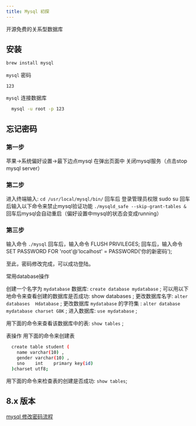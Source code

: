 ```yaml
---
title: Mysql 初探
---
```


开源免费的关系型数据库

## 安装

```bash
brew install mysql
```

`mysql` 密码

`123`

`mysql` 连接数据库

```bash
  mysql -u root -p 123
```

## 忘记密码

### 第一步

苹果->系统偏好设置->最下边点mysql 在弹出页面中 关闭mysql服务（点击stop mysql server）

### 第二步

进入终端输入: `cd /usr/local/mysql/bin/`
回车后 登录管理员权限 sudo su
回车后输入以下命令来禁止mysql验证功能 `./mysqld_safe --skip-grant-tables &`
回车后mysql会自动重启（偏好设置中mysql的状态会变成running）

### 第三步

输入命令 `./mysql`
回车后，输入命令 FLUSH PRIVILEGES;
回车后，输入命令 SET PASSWORD FOR 'root'@'localhost' = PASSWORD('你的新密码');

至此，密码修改完成，可以成功登陆。

常用database操作

创建一个名字为 `mydatabase` 数据库:  `create database mydatabase` ;
可以用以下地命令来查看创建的数据库是否成功: show databases ;
更改数据库名字: `alter databases  Hdatabase` ;
更改数据库 `mydatabase` 的字符集 :  `alter database mydatabase charset GBK` ;
进入数据库: `use mydatabase` ;

用下面的命令来查看该数据库中的表:  `show tables` ;

表操作
用下面的命令来创建表

```bash
  create table student (
    name varchar(10) ,
    gender varchar(10) ,
    sno    int    primary key(id)
  )charset utf8;
```

用下面的命令来检查表的创建是否成功:  `show tables`;

## 8.x 版本

[mysql 修改密码流程](https://blog.51cto.com/u_13567403/5057428)